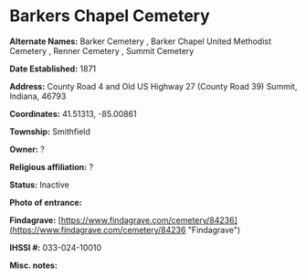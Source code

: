 # Barkers Chapel Cemetery

**Alternate Names:**  Barker Cemetery , Barker Chapel United Methodist Cemetery , Renner Cemetery , Summit Cemetery

**Date Established:** 1871

**Address:** County Road 4 and Old US Highway 27 (County Road 39)
Summit, Indiana, 46793

**Coordinates:** 41.51313, -85.00861

**Township:** Smithfield

**Owner:** ?

**Religious affiliation:** ?

**Status:** Inactive

**Photo of entrance:**

**Findagrave:** [https://www.findagrave.com/cemetery/84236](https://www.findagrave.com/cemetery/84236 "Findagrave")

**IHSSI #:** 	033-024-10010

**Misc. notes:**
